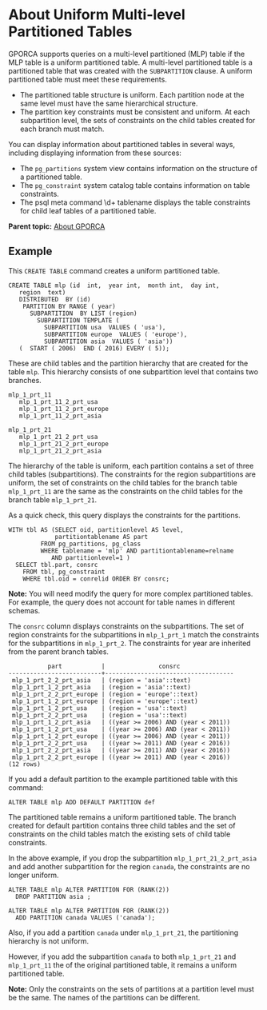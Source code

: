 # About Uniform Multi-level Partitioned Tables 

GPORCA supports queries on a multi-level partitioned \(MLP\) table if the MLP table is a uniform partitioned table. A multi-level partitioned table is a partitioned table that was created with the `SUBPARTITION` clause. A uniform partitioned table must meet these requirements.

-   The partitioned table structure is uniform. Each partition node at the same level must have the same hierarchical structure.
-   The partition key constraints must be consistent and uniform. At each subpartition level, the sets of constraints on the child tables created for each branch must match.

You can display information about partitioned tables in several ways, including displaying information from these sources:

-   The `pg_partitions` system view contains information on the structure of a partitioned table.
-   The `pg_constraint` system catalog table contains information on table constraints.
-   The psql meta command \\d+ tablename displays the table constraints for child leaf tables of a partitioned table.

**Parent topic:** [About GPORCA](../../query/topics/query-piv-optimizer.html)

## Example 

This `CREATE TABLE` command creates a uniform partitioned table.

```
CREATE TABLE mlp (id  int,  year int,  month int,  day int,
   region  text)
   DISTRIBUTED  BY (id)
    PARTITION BY RANGE ( year)
      SUBPARTITION  BY LIST (region)
        SUBPARTITION TEMPLATE (
          SUBPARTITION usa  VALUES ( 'usa'),
          SUBPARTITION europe  VALUES ( 'europe'),
          SUBPARTITION asia  VALUES ( 'asia'))
   (  START ( 2006)  END ( 2016) EVERY ( 5));
```

These are child tables and the partition hierarchy that are created for the table `mlp`. This hierarchy consists of one subpartition level that contains two branches.

```
mlp_1_prt_11
   mlp_1_prt_11_2_prt_usa
   mlp_1_prt_11_2_prt_europe
   mlp_1_prt_11_2_prt_asia

mlp_1_prt_21
   mlp_1_prt_21_2_prt_usa
   mlp_1_prt_21_2_prt_europe
   mlp_1_prt_21_2_prt_asia
```

The hierarchy of the table is uniform, each partition contains a set of three child tables \(subpartitions\). The constraints for the region subpartitions are uniform, the set of constraints on the child tables for the branch table `mlp_1_prt_11` are the same as the constraints on the child tables for the branch table `mlp_1_prt_21`.

As a quick check, this query displays the constraints for the partitions.

```
WITH tbl AS (SELECT oid, partitionlevel AS level, 
             partitiontablename AS part 
         FROM pg_partitions, pg_class 
         WHERE tablename = 'mlp' AND partitiontablename=relname 
            AND partitionlevel=1 ) 
  SELECT tbl.part, consrc 
    FROM tbl, pg_constraint 
    WHERE tbl.oid = conrelid ORDER BY consrc;
```

**Note:** You will need modify the query for more complex partitioned tables. For example, the query does not account for table names in different schemas.

The `consrc` column displays constraints on the subpartitions. The set of region constraints for the subpartitions in `mlp_1_prt_1` match the constraints for the subpartitions in `mlp_1_prt_2`. The constraints for year are inherited from the parent branch tables.

```
           part           |               consrc
--------------------------+------------------------------------
 mlp_1_prt_2_2_prt_asia   | (region = 'asia'::text)
 mlp_1_prt_1_2_prt_asia   | (region = 'asia'::text)
 mlp_1_prt_2_2_prt_europe | (region = 'europe'::text)
 mlp_1_prt_1_2_prt_europe | (region = 'europe'::text)
 mlp_1_prt_1_2_prt_usa    | (region = 'usa'::text)
 mlp_1_prt_2_2_prt_usa    | (region = 'usa'::text)
 mlp_1_prt_1_2_prt_asia   | ((year >= 2006) AND (year < 2011))
 mlp_1_prt_1_2_prt_usa    | ((year >= 2006) AND (year < 2011))
 mlp_1_prt_1_2_prt_europe | ((year >= 2006) AND (year < 2011))
 mlp_1_prt_2_2_prt_usa    | ((year >= 2011) AND (year < 2016))
 mlp_1_prt_2_2_prt_asia   | ((year >= 2011) AND (year < 2016))
 mlp_1_prt_2_2_prt_europe | ((year >= 2011) AND (year < 2016))
(12 rows)
```

If you add a default partition to the example partitioned table with this command:

```
ALTER TABLE mlp ADD DEFAULT PARTITION def
```

The partitioned table remains a uniform partitioned table. The branch created for default partition contains three child tables and the set of constraints on the child tables match the existing sets of child table constraints.

In the above example, if you drop the subpartition `mlp_1_prt_21_2_prt_asia` and add another subpartition for the region `canada`, the constraints are no longer uniform.

```
ALTER TABLE mlp ALTER PARTITION FOR (RANK(2))
  DROP PARTITION asia ;

ALTER TABLE mlp ALTER PARTITION FOR (RANK(2))
  ADD PARTITION canada VALUES ('canada');
```

Also, if you add a partition `canada` under `mlp_1_prt_21`, the partitioning hierarchy is not uniform.

However, if you add the subpartition `canada` to both `mlp_1_prt_21` and `mlp_1_prt_11` the of the original partitioned table, it remains a uniform partitioned table.

**Note:** Only the constraints on the sets of partitions at a partition level must be the same. The names of the partitions can be different.

